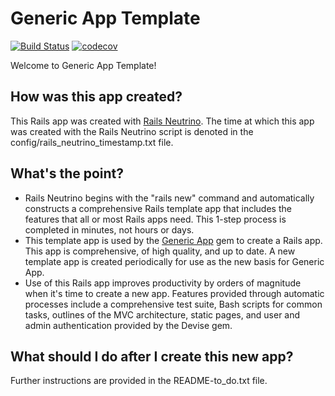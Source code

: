 # Generic App Template

<!--- BEGIN: badges --->
[![Build Status](https://travis-ci.org/rubyonracetracks/rails-20190114-211833-951.svg?branch=master)](https://travis-ci.org/rubyonracetracks/rails-20190114-211833-951)
[![codecov](https://codecov.io/gh/rubyonracetracks/rails-20190114-211833-951/branch/master/graph/badge.svg)](https://codecov.io/gh/rubyonracetracks/rails-20190114-211833-951)
<!--- END: badges --->

Welcome to Generic App Template!

## How was this app created?
This Rails app was created with 
[Rails Neutrino](https://www.railsneutrino.com/).  The time at which this app was created with the Rails Neutrino script is denoted in the config/rails_neutrino_timestamp.txt file.

## What's the point?
* Rails Neutrino begins with the "rails new" command and automatically constructs a comprehensive Rails template app that includes the features that all or most Rails apps need.  This 1-step process is completed in minutes, not hours or days.
* This template app is used by the [Generic App](https://www.genericapp.net/) gem to create a Rails app.  This app is comprehensive, of high quality, and up to date.  A new template app is created periodically for use as the new basis for Generic App.
* Use of this Rails app improves productivity by orders of magnitude when it's time to create a new app.  Features provided through automatic processes include a comprehensive test suite, Bash scripts for common tasks, outlines of the MVC architecture, static pages, and user and admin authentication provided by the Devise gem.

## What should I do after I create this new app?
Further instructions are provided in the README-to_do.txt file.
